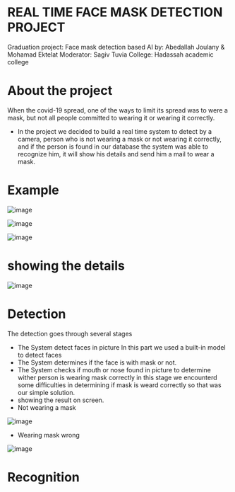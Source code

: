 # REAL TIME FACE MASK DETECTION PROJECT
Graduation project: Face mask detection based AI 
by: 
Abedallah Joulany &
Mohamad Ektelat
Moderator:
Sagiv Tuvia
College: 
Hadassah academic college

# About the project
When the covid-19 spread, one of the ways to limit its spread was to were a mask, but not all people committed to wearing it or wearing it correctly.

- In the project we decided to build a real time system to detect by a camera, person who is not wearing a mask or not wearing it correctly, and if the person is found in our database the system was able to recognize him, it will show his details and send him a mail to wear a mask.  

# Example
![image](https://user-images.githubusercontent.com/59060418/200169243-03aae822-f79b-49f2-99ca-171ccb81272e.png)

![image](https://user-images.githubusercontent.com/59060418/200169213-752f31ad-e298-4599-8a86-7bd0e5f609af.png)

![image](https://user-images.githubusercontent.com/59060418/200169249-70c242be-7cc9-4964-8ef3-a7a52b62b059.png)

# showing the details
![image](https://user-images.githubusercontent.com/59060418/200169302-38b06b9f-f2f9-4244-a51f-4d7eb2f6cb18.png)

# Detection
The detection goes through several stages
- The System detect faces in picture
  In this part we used a built-in model to detect faces
- The System determines if the face is with mask or not.
- The System checks if mouth or nose found in picture to determine wither person is wearing mask correctly
  in this stage we encounterd some difficulties in determining if mask is weard correctly so that was our simple solution.
- showing the result on screen.
- Not wearing a mask

![image](https://user-images.githubusercontent.com/59060418/202166062-c1e8aa61-a9f1-45a8-aafe-2b9590992e80.png)

- Wearing mask wrong

![image](https://user-images.githubusercontent.com/59060418/202166133-3d50a790-28f0-4726-abce-de400abb6d44.png)

# Recognition

